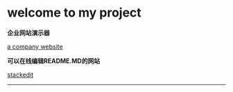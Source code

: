 **welcome to my project**
===================


**企业网站演示器**

[a company website](http://gitcafe.com)  

**可以在线编辑README.MD的网站**

[stackedit](https://stackedit.io/)



----------
